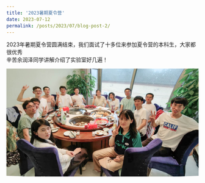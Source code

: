 ```yaml
---
title: '2023暑期夏令营'
date: 2023-07-12
permalink: /posts/2023/07/blog-post-2/
---
```


2023年暑期夏令营圆满结束，我们面试了十多位来参加夏令营的本科生，大家都很优秀<br>
辛苦余润泽同学讲解介绍了实验室好几遍！

![夏令营结束.jpg](/images/activity/夏令营结束.jpg)